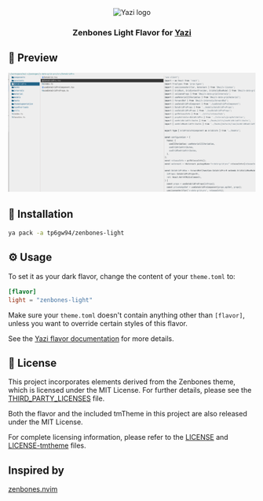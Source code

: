 <div align="center">
  <img src="https://github.com/sxyazi/yazi/blob/main/assets/logo.png?raw=true" alt="Yazi logo" width="20%">
</div>

<h3 align="center">
	Zenbones Light Flavor for <a href="https://github.com/sxyazi/yazi">Yazi</a>
</h3>

## 👀 Preview

<img src="preview.png" width="600" />

## 🎨 Installation

<!-- Please replace "username/example" with your repository name. -->

```sh
ya pack -a tp6gw94/zenbones-light
```

## ⚙️ Usage

<!--
Please replace "example" with your flavor name.

If your flavor uses a light color scheme, use "light" instead of "dark" wherever it appears below.
-->

To set it as your dark flavor, change the content of your `theme.toml` to:

```toml
[flavor]
light = "zenbones-light"
```

Make sure your `theme.toml` doesn't contain anything other than `[flavor]`, unless you want to override certain styles of this flavor.

See the [Yazi flavor documentation](https://yazi-rs.github.io/docs/flavors/overview) for more details.

## 📜 License

This project incorporates elements derived from the Zenbones theme, which is licensed under the MIT License. For further details, please see the [THIRD_PARTY_LICENSES](THIRD_PARTY_LICENSES) file.

Both the flavor and the included tmTheme in this project are also released under the MIT License.

For complete licensing information, please refer to the [LICENSE](LICENSE) and [LICENSE-tmtheme](LICENSE-tmtheme) files.

## Inspired by

[zenbones.nvim](https://github.com/zenbones-theme/zenbones.nvim)
